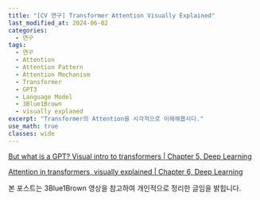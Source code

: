 ```yaml
---
title: "[CV 연구] Transformer Attention Visually Explained"
last_modified_at: 2024-06-02
categories:
  - 연구
tags:
  - 연구
  - Attention
  - Attention Pattern
  - Attention Mechanism
  - Transformer
  - GPT3
  - Language Model
  - 3Blue1Brown
  - visually explaned
excerpt: "Transformer의 Attention을 시각적으로 이해해봅시다."
use_math: true
classes: wide
---
```


[But what is a GPT? Visual intro to transformers | Chapter 5, Deep Learning](https://www.youtube.com/watch?v=wjZofJX0v4M)

[Attention in transformers, visually explained | Chapter 6, Deep Learning](https://youtu.be/eMlx5fFNoYc?si=fJCtjEPUpt20zht_)

본 포스트는 3Blue1Brown 영상을 참고하여 개인적으로 정리한 글임을 밝힙니다.






